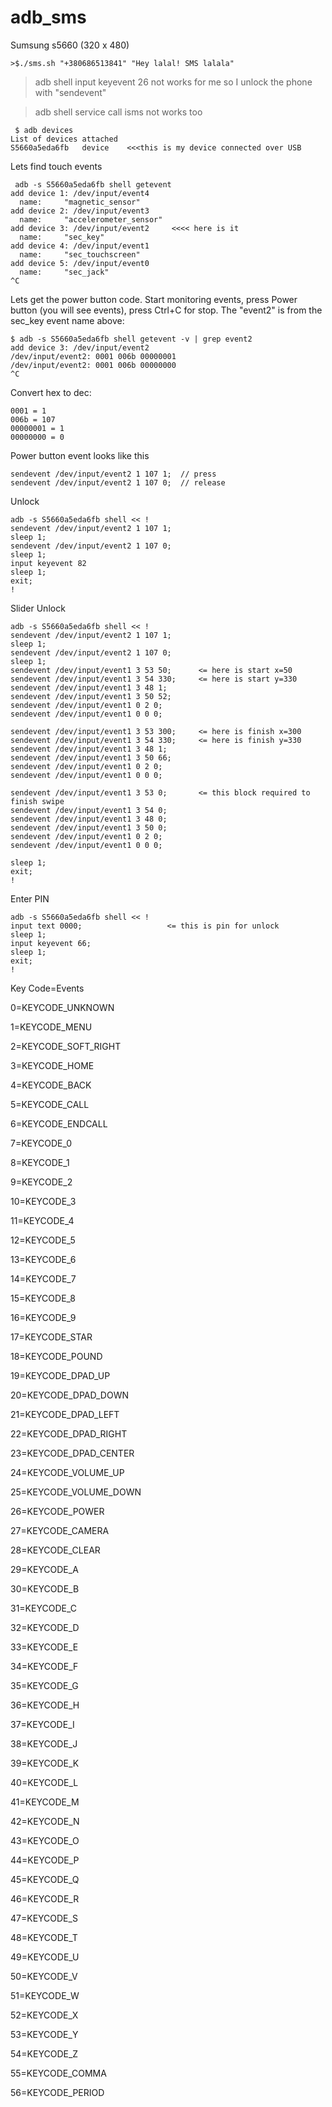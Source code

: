 # adb_sms
Sumsung s5660 (320 x 480)


````
>$./sms.sh "+380686513841" "Hey lalal! SMS lalala"

````


> adb shell input keyevent 26 not works for me so I unlock the phone with "sendevent"

> adb shell service call isms not works too

````
 $ adb devices
List of devices attached 
S5660a5eda6fb	device    <<<this is my device connected over USB
````

Lets find touch events
````
 adb -s S5660a5eda6fb shell getevent
add device 1: /dev/input/event4
  name:     "magnetic_sensor"
add device 2: /dev/input/event3
  name:     "accelerometer_sensor"
add device 3: /dev/input/event2     <<<< here is it
  name:     "sec_key"
add device 4: /dev/input/event1    
  name:     "sec_touchscreen"
add device 5: /dev/input/event0
  name:     "sec_jack"
^C
````
Lets get the power button code. Start monitoring events, press Power button (you will see events), press Ctrl+C for stop.
The "event2" is from the sec_key event name above:
````
$ adb -s S5660a5eda6fb shell getevent -v | grep event2
add device 3: /dev/input/event2
/dev/input/event2: 0001 006b 00000001
/dev/input/event2: 0001 006b 00000000
^C

````

Convert hex to dec:
````
0001 = 1
006b = 107
00000001 = 1
00000000 = 0
````

Power button event looks like this
````
sendevent /dev/input/event2 1 107 1;  // press
sendevent /dev/input/event2 1 107 0;  // release
````

Unlock
````
adb -s S5660a5eda6fb shell << !
sendevent /dev/input/event2 1 107 1;
sleep 1;
sendevent /dev/input/event2 1 107 0;
sleep 1;
input keyevent 82
sleep 1;
exit;
!
````

Slider Unlock
````
adb -s S5660a5eda6fb shell << !
sendevent /dev/input/event2 1 107 1;
sleep 1;
sendevent /dev/input/event2 1 107 0;
sleep 1;
sendevent /dev/input/event1 3 53 50;      <= here is start x=50
sendevent /dev/input/event1 3 54 330;     <= here is start y=330
sendevent /dev/input/event1 3 48 1;
sendevent /dev/input/event1 3 50 52;
sendevent /dev/input/event1 0 2 0;
sendevent /dev/input/event1 0 0 0;

sendevent /dev/input/event1 3 53 300;     <= here is finish x=300
sendevent /dev/input/event1 3 54 330;     <= here is finish y=330
sendevent /dev/input/event1 3 48 1;
sendevent /dev/input/event1 3 50 66;
sendevent /dev/input/event1 0 2 0;
sendevent /dev/input/event1 0 0 0;

sendevent /dev/input/event1 3 53 0;       <= this block required to finish swipe
sendevent /dev/input/event1 3 54 0;
sendevent /dev/input/event1 3 48 0;
sendevent /dev/input/event1 3 50 0;
sendevent /dev/input/event1 0 2 0;
sendevent /dev/input/event1 0 0 0;

sleep 1;
exit;
!
````

Enter PIN 
````
adb -s S5660a5eda6fb shell << !
input text 0000;                   <= this is pin for unlock
sleep 1;
input keyevent 66;
sleep 1;
exit;
!
````



Key Code=Events

0=KEYCODE_UNKNOWN

1=KEYCODE_MENU

2=KEYCODE_SOFT_RIGHT

3=KEYCODE_HOME

4=KEYCODE_BACK

5=KEYCODE_CALL

6=KEYCODE_ENDCALL

7=KEYCODE_0

8=KEYCODE_1

9=KEYCODE_2

10=KEYCODE_3

11=KEYCODE_4

12=KEYCODE_5

13=KEYCODE_6

14=KEYCODE_7

15=KEYCODE_8

16=KEYCODE_9

17=KEYCODE_STAR

18=KEYCODE_POUND

19=KEYCODE_DPAD_UP

20=KEYCODE_DPAD_DOWN

21=KEYCODE_DPAD_LEFT

22=KEYCODE_DPAD_RIGHT

23=KEYCODE_DPAD_CENTER

24=KEYCODE_VOLUME_UP

25=KEYCODE_VOLUME_DOWN

26=KEYCODE_POWER

27=KEYCODE_CAMERA

28=KEYCODE_CLEAR

29=KEYCODE_A

30=KEYCODE_B

31=KEYCODE_C

32=KEYCODE_D

33=KEYCODE_E

34=KEYCODE_F

35=KEYCODE_G

36=KEYCODE_H

37=KEYCODE_I

38=KEYCODE_J

39=KEYCODE_K

40=KEYCODE_L

41=KEYCODE_M

42=KEYCODE_N

43=KEYCODE_O

44=KEYCODE_P

45=KEYCODE_Q

46=KEYCODE_R

47=KEYCODE_S

48=KEYCODE_T

49=KEYCODE_U

50=KEYCODE_V

51=KEYCODE_W

52=KEYCODE_X

53=KEYCODE_Y

54=KEYCODE_Z

55=KEYCODE_COMMA

56=KEYCODE_PERIOD

